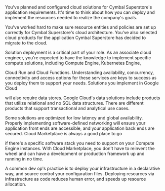 You've planned and configured cloud solutions for Cymbal Superstore's application requirements. It's time to think about how you can deploy and implement the resources needed to realize the company's goals.

You've worked hard to make sure resource entities and policies are set up correctly for Cymbal Superstore's cloud architecture. You've also selected cloud products for the application Cymbal Superstore has decided to migrate to the cloud.

Solution deployment is a critical part of your role. As an associate cloud engineer, you're expected to have the knowledge to implement specific compute solutions, including Compute Engine, Kubernetes Engine,

Cloud Run and Cloud Functions. Understanding availability, concurrency, connectivity and access options for these services are keys to success as you deploy them to support your needs. Solutions you implement in Google Cloud

will also require data stores. Google Cloud's data solutions include products that utilize relational and no SQL data structures. There are different products that support transactional and analytical use cases.

Some solutions are optimized for low latency and global availability. Properly implementing software-defined networking will ensure your application front ends are accessible, and your application back ends are secured. Cloud Marketplace is always a good place to go

if there's a specific software stack you need to support on your Compute Engine instances. With Cloud Marketplace, you don't have to reinvent the wheel and can have a development or production framework up and running in no time.

A common dev op's practice is to deploy your infrastructure in a declarative way, and source control your configuration files. Deploying resources via infrastructure as code reduces human error, and speeds up resource allocation.